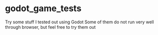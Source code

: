 # godot_game_tests

Try some stuff I tested out using Godot
Some of them do not run very well through browser, but feel free to try them out
